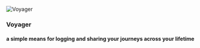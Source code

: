 ![Voyager](http://i.imgur.com/fn25O.png)
### Voyager
#### a simple means for logging and sharing your journeys across your lifetime